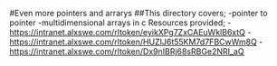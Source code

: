 #Even more pointers and arrarys
##This directory covers;
	-pointer to pointer
	-multidimensional arrays in c
Resources provided;
	-https://intranet.alxswe.com/rltoken/eyikXPg7ZxCAEuWklB6xtQ
	-https://intranet.alxswe.com/rltoken/HUZIJ6t55KM7d7FBCwWm8Q
	-https://intranet.alxswe.com/rltoken/Dx9nIBRj68sRBGe2NRI_aQ
